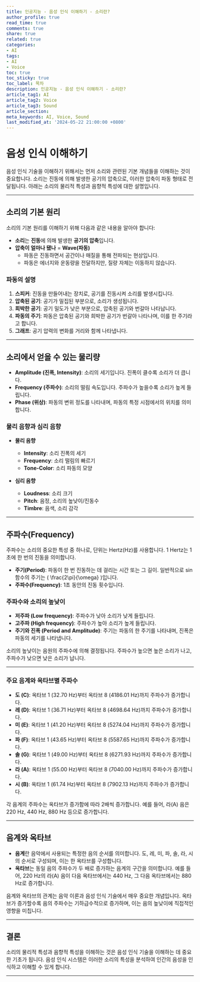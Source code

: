 ```yaml
---
title: 인공지능 - 음성 인식 이해하기 - 소리란?
author_profile: true
read_time: true
comments: true
share: true
related: true
categories:
- AI
tags:
- AI
- Voice
toc: true
toc_sticky: true
toc_label: 목차
description: 인공지능 - 음성 인식 이해하기 - 소리란?
article_tag1: AI
article_tag2: Voice
article_tag3: Sound
article_section: 
meta_keywords: AI, Voice, Sound
last_modified_at: '2024-05-22 21:00:00 +0800'
---
```


# 음성 인식 이해하기

음성 인식 기술을 이해하기 위해서는 먼저 소리와 관련된 기본 개념들을 이해하는 것이 중요합니다. 소리는 진동에 의해 발생한 공기의 압축으로, 이러한 압축이 파동 형태로 전달됩니다. 아래는 소리의 물리적 특성과 음향적 특성에 대한 설명입니다.

---

## 소리의 기본 원리

소리의 기본 원리를 이해하기 위해 다음과 같은 내용을 알아야 합니다:

- **소리**는 **진동**에 의해 발생한 **공기의 압축**입니다.
- **압축이 얼마나 됐나** = **Wave(파동)**
  - 파동은 진동하면서 공간이나 매질을 통해 전파되는 현상입니다.
  - 파동은 에너지와 운동량을 전달하지만, 질량 자체는 이동하지 않습니다.


### 파동의 설명

1. **스피커**: 진동을 만들어내는 장치로, 공기를 진동시켜 소리를 발생시킵니다.
2. **압축된 공기**: 공기가 밀집된 부분으로, 소리가 생성됩니다.
3. **희박한 공기**: 공기 밀도가 낮은 부분으로, 압축된 공기와 번갈아 나타납니다.
4. **파동의 주기**: 파동은 압축된 공기와 희박한 공기가 번갈아 나타나며, 이를 한 주기라고 합니다.
5. **그래프**: 공기 압력의 변화를 거리와 함께 나타냅니다.

---

## 소리에서 얻을 수 있는 물리량

- **Amplitude (진폭, Intensity)**: 소리의 세기입니다. 진폭이 클수록 소리가 더 큽니다.
- **Frequency (주파수)**: 소리의 떨림 속도입니다. 주파수가 높을수록 소리가 높게 들립니다.
- **Phase (위상)**: 파동의 변위 정도를 나타내며, 파동의 특정 시점에서의 위치를 의미합니다.


### 물리 음향과 심리 음향

- **물리 음향**
  - **Intensity**: 소리 진폭의 세기
  - **Frequency**: 소리 떨림의 빠르기
  - **Tone-Color**: 소리 파동의 모양

- **심리 음향**
  - **Loudness**: 소리 크기
  - **Pitch**: 음정, 소리의 높낮이/진동수
  - **Timbre**: 음색, 소리 감각

---

## 주파수(Frequency)

주파수는 소리의 중요한 특성 중 하나로, 단위는 Hertz(Hz)를 사용합니다. 1 Hertz는 1초에 한 번의 진동을 의미합니다.

- **주기(Period)**: 파동이 한 번 진동하는 데 걸리는 시간 또는 그 길이. 일반적으로 sin 함수의 주기는 \( \frac{2\pi}{\omega} \)입니다.
- **주파수(Frequency)**: 1초 동안의 진동 횟수입니다.

### 주파수와 소리의 높낮이

- **저주파 (Low frequency)**: 주파수가 낮아 소리가 낮게 들립니다.
- **고주파 (High frequency)**: 주파수가 높아 소리가 높게 들립니다.
- **주기와 진폭 (Period and Amplitude)**: 주기는 파동의 한 주기를 나타내며, 진폭은 파동의 세기를 나타냅니다.

소리의 높낮이는 음원의 주파수에 의해 결정됩니다. 주파수가 높으면 높은 소리가 나고, 주파수가 낮으면 낮은 소리가 납니다.

---

### 주요 음계와 옥타브별 주파수

- **도 (C)**: 옥타브 1 (32.70 Hz)부터 옥타브 8 (4186.01 Hz)까지 주파수가 증가합니다.
- **레 (D)**: 옥타브 1 (36.71 Hz)부터 옥타브 8 (4698.64 Hz)까지 주파수가 증가합니다.
- **미 (E)**: 옥타브 1 (41.20 Hz)부터 옥타브 8 (5274.04 Hz)까지 주파수가 증가합니다.
- **파 (F)**: 옥타브 1 (43.65 Hz)부터 옥타브 8 (5587.65 Hz)까지 주파수가 증가합니다.
- **솔 (G)**: 옥타브 1 (49.00 Hz)부터 옥타브 8 (6271.93 Hz)까지 주파수가 증가합니다.
- **라 (A)**: 옥타브 1 (55.00 Hz)부터 옥타브 8 (7040.00 Hz)까지 주파수가 증가합니다.
- **시 (B)**: 옥타브 1 (61.74 Hz)부터 옥타브 8 (7902.13 Hz)까지 주파수가 증가합니다.

각 음계의 주파수는 옥타브가 증가함에 따라 2배씩 증가합니다. 예를 들어, 라(A) 음은 220 Hz, 440 Hz, 880 Hz 등으로 증가합니다.

---

## 음계와 옥타브

- **음계**란 음악에서 사용되는 특정한 음의 순서를 의미합니다. 도, 레, 미, 파, 솔, 라, 시의 순서로 구성되며, 이는 한 옥타브를 구성합니다.
- **옥타브**는 동일 음의 주파수가 두 배로 증가하는 음계의 구간을 의미합니다. 예를 들어, 220 Hz의 라(A) 음이 다음 옥타브에서는 440 Hz, 그 다음 옥타브에서는 880 Hz로 증가합니다.

음계와 옥타브의 관계는 음악 이론과 음성 인식 기술에서 매우 중요한 개념입니다. 옥타브가 증가할수록 음의 주파수는 기하급수적으로 증가하며, 이는 음의 높낮이에 직접적인 영향을 미칩니다.

---

## 결론

소리의 물리적 특성과 음향적 특성을 이해하는 것은 음성 인식 기술을 이해하는 데 중요한 기초가 됩니다. 음성 인식 시스템은 이러한 소리의 특성을 분석하여 인간의 음성을 인식하고 이해할 수 있게 합니다.

---